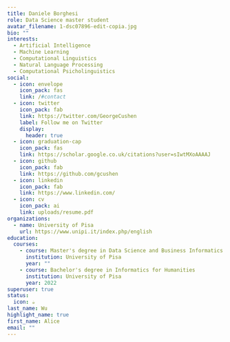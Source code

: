 ```yaml
---
title: Daniele Borghesi
role: Data Science master student
avatar_filename: 1-dsc07896-edit-copia.jpg
bio: ""
interests:
  - Artificial Intelligence
  - Machine Learning
  - Computational Linguistics
  - Natural Language Processing
  - Computational Psicholinguistics
social:
  - icon: envelope
    icon_pack: fas
    link: /#contact
  - icon: twitter
    icon_pack: fab
    link: https://twitter.com/GeorgeCushen
    label: Follow me on Twitter
    display:
      header: true
  - icon: graduation-cap
    icon_pack: fas
    link: https://scholar.google.co.uk/citations?user=sIwtMXoAAAAJ
  - icon: github
    icon_pack: fab
    link: https://github.com/gcushen
  - icon: linkedin
    icon_pack: fab
    link: https://www.linkedin.com/
  - icon: cv
    icon_pack: ai
    link: uploads/resume.pdf
organizations:
  - name: University of Pisa
    url: https://www.unipi.it/index.php/english
education:
  courses:
    - course: Master's degree in Data Science and Business Informatics
      institution: University of Pisa
      year: ""
    - course: Bachelor's degree in Informatics for Humanities
      institution: University of Pisa
      year: 2022
superuser: true
status:
  icon: ☕️
last_name: Wu
highlight_name: true
first_name: Alice
email: ""
---
```

